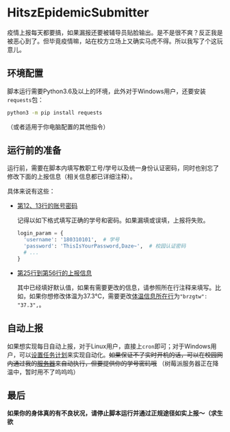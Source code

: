 # HitszEpidemicSubmitter

疫情上报每天都要搞，如果漏报还要被辅导员贴脸输出。是不是很不爽？反正我是被恶心到了。但毕竟疫情嘛，站在校方立场上又确实马虎不得。所以我写了个这玩意儿。

## 环境配置

脚本运行需要Python3.6及以上的环境，此外对于Windows用户，还要安装`requests`包：

```bash
python3 -m pip install requests
```
（或者适用于你电脑配置的其他指令）

## 运行前的准备

运行前，需要在脚本内填写教职工号/学号以及统一身份认证密码，同时也别忘了修改下面的上报信息（相关信息都已详细注释）。

具体来说有这些：

- [第12、13行的账号密码](https://github.com/Sieroy/HitszEpidemicSubmitter/blob/20c2ac53259b123f7e5d5e2199a300b1dbf6fa7b/HITreportor.py#L12)
  
  记得以如下格式填写正确的学号和密码。如果漏填或误填，上报将失败。
  ```python
  login_param = {
    'username': '180310101',  # 学号
    'password': 'ThisIsYourPassword,Daze~',  # 校园认证密码
    # ...
  }
  ```
- [第25行到第56行的上报信息](https://github.com/Sieroy/HitszEpidemicSubmitter/blob/20c2ac53259b123f7e5d5e2199a300b1dbf6fa7b/HITreportor.py#L25)
  
  其中已经填好默认值，如果有需要更改的信息，请参照所在行注释来填写。比如，如果你想修改体温为37.3℃，需要更改[体温信息所在行](https://github.com/Sieroy/HitszEpidemicSubmitter/blob/20c2ac53259b123f7e5d5e2199a300b1dbf6fa7b/HITreportor.py#L37)为`"brzgtw": "37.3",`。

## 自动上报

如果想实现每日自动上报，对于Linux用户，直接上`cron`即可；对于Windows用户，可以[设置任务计划](https://jingyan.baidu.com/article/9080802200cc15fd91c80fcf.html)来实现自动化。~~如果保证不了实时开机的话，可以在校园网内通过我的[服务器](http://10.249.77.65/app/epidemic.html)来自动执行，但要提供你的学号密码哦~~ （树莓派服务器正在降温中，暂时用不了呜呜呜）

## 最后

**如果你的身体真的有不良状况，请停止脚本运行并通过正规途径如实上报～（求生欲**
